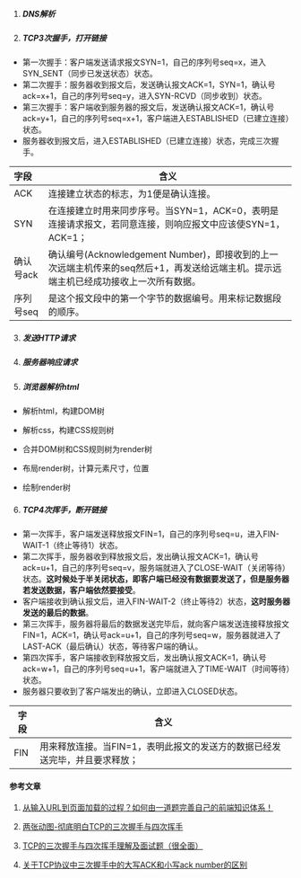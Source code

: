 1. ##### DNS解析
2. ##### TCP3次握手，打开链接

* 第一次握手：客户端发送请求报文SYN=1，自己的序列号seq=x，进入SYN_SENT（同步已发送状态）状态。
* 第二次握手：服务器收到报文后，发送确认报文ACK=1，SYN=1，确认号ack=x+1，自己的序列号seq=y，进入SYN-RCVD（同步收到）状态。
* 第三次握手：客户端收到服务器的报文后，发送确认报文ACK=1，确认号ack=y+1，自己的序列号seq=x+1，客户端进入ESTABLISHED（已建立连接）状态。
* 服务器收到报文后，进入ESTABLISHED（已建立连接）状态，完成三次握手。

| 字段 | 含义                                                         |
| :-------- | ------------------------------------------------------------ |
| ACK       | 连接建立状态的标志，为1便是确认连接。                |
| SYN       | 在连接建立时用来同步序号。当SYN=1，ACK=0，表明是连接请求报文，若同意连接，则响应报文中应该使SYN=1，ACK=1； |
| 确认号ack | 确认编号(Acknowledgement Number)，即接收到的上一次远端主机传来的seq然后+1，再发送给远端主机。提示远端主机已经成功接收上一次所有数据。 |
| 序列号seq | 是这个报文段中的第一个字节的数据编号。用来标记数据段的顺序。 |

3. ##### 发送HTTP请求

4. ##### 服务器响应请求

5. ##### 浏览器解析html

* 解析html，构建DOM树

* 解析css，构建CSS规则树
* 合并DOM树和CSS规则树为render树
* 布局render树，计算元素尺寸，位置

* 绘制render树

6. ##### TCP4次挥手，断开链接

* 第一次挥手，客户端发送释放报文FIN=1，自己的序列号seq=u，进入FIN-WAIT-1（终止等待1）状态。
* 第二次挥手，服务器收到释放报文后，发出确认报文ACK=1，确认号ack=u+1，自己的序列号seq=v，服务端就进入了CLOSE-WAIT（关闭等待）状态。**这时候处于半关闭状态，即客户端已经没有数据要发送了，但是服务器若发送数据，客户端依然要接受**。
* 客户端接收到确认报文后，进入FIN-WAIT-2（终止等待2）状态，**这时服务器发送的最后的数据**。
* 第三次挥手，服务器将最后的数据发送完毕后，就向客户端发送连接释放报文FIN=1，ACK=1，确认号ack=u+1，自己的序列号seq=w，服务器就进入了LAST-ACK（最后确认）状态，等待客户端的确认。
* 第四次挥手，客户端接收到释放报文后，发出确认报文ACK=1，确认号ack=w+1，自己的序列号seq=u+1，客户端就进入了TIME-WAIT（时间等待）状态。
* 服务器只要收到了客户端发出的确认，立即进入CLOSED状态。

| 字段 | 含义                                                         |
| ---- | ------------------------------------------------------------ |
| FIN  | 用来释放连接。当FIN=1，表明此报文的发送方的数据已经发送完毕，并且要求释放； |



#### 参考文章

1. [从输入URL到页面加载的过程？如何由一道题完善自己的前端知识体系！](https://segmentfault.com/a/1190000013662126)

2. [两张动图-彻底明白TCP的三次握手与四次挥手](https://blog.csdn.net/qzcsu/article/details/72861891)
3. [TCP的三次握手与四次挥手理解及面试题（很全面）](https://blog.csdn.net/qq_38950316/article/details/81087809)
4. [关于TCP协议中三次握手中的大写ACK和小写ack number的区别](https://blog.csdn.net/baiyan3212/article/details/81302448)

